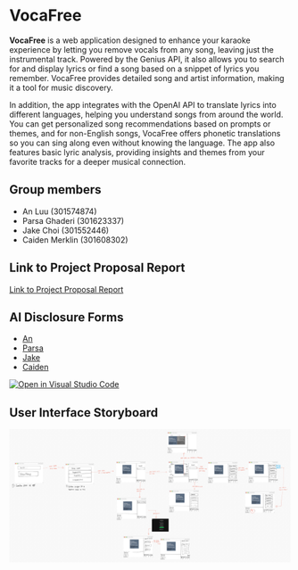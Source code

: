 # VocaFree
**VocaFree** is a web application designed to enhance your karaoke experience by letting you remove vocals from any song, leaving just the instrumental track. Powered by the Genius API, it also allows you to search for and display lyrics or find a song based on a snippet of lyrics you remember. VocaFree provides detailed song and artist information, making it a tool for music discovery. 

In addition, the app integrates with the OpenAI API to translate lyrics into different languages, helping you understand songs from around the world. You can get personalized song recommendations based on prompts or themes, and for non-English songs, VocaFree offers phonetic translations so you can sing along even without knowing the language. The app also features basic lyric analysis, providing insights and themes from your favorite tracks for a deeper musical connection. 

## Group members
- An Luu (301574874)
- Parsa Ghaderi (301623337)
- Jake Choi (301552446)
- Caiden Merklin (301608302)

## Link to Project Proposal Report
[Link to Project Proposal Report](docs/proposal/CMPT_276_Milestone_0_Group_07_Hills_Proposal_Report.pdf)

## AI Disclosure Forms
- [An](docs/ai_disclosure_forms/M0/M0_AI_Declaration_An_Luu_301574874.pdf)
- [Parsa](docs/ai_disclosure_forms/M0/M0_AI_Declaration_MohamadParsa_Ghaderi_301623337.pdf)
- [Jake](docs/ai_disclosure_forms/M0/M0_AI_Declaration_Jake_Choi_301552446.pdf)
- [Caiden](docs/ai_disclosure_forms/M0/M0_AI_Declaration_Caiden_Merklin_301608302.pdf)

[![Open in Visual Studio Code](https://classroom.github.com/assets/open-in-vscode-2e0aaae1b6195c2367325f4f02e2d04e9abb55f0b24a779b69b11b9e10269abc.svg)](https://classroom.github.com/online_ide?assignment_repo_id=16375530&assignment_repo_type=AssignmentRepo)

## User Interface Storyboard
![Storyboard](docs/design/UI_storyboard.jpg)